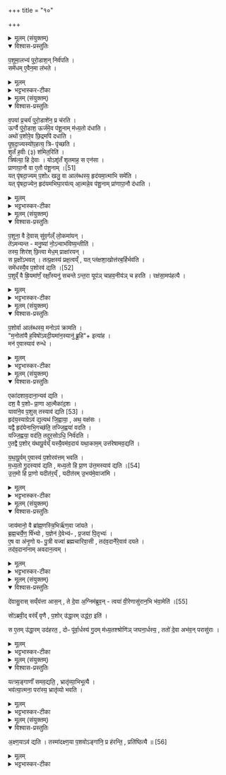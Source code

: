 +++
title = "१०"

+++

<details><summary>मूलम् (संयुक्तम्)</summary>

प॒शुमा॒लभ्य॑ पुरो॒डाश॒न्निर्व॑पति॒ समे॑धमे॒वैन॒मा ल॑भते
</details>

<details open><summary>विश्वास-प्रस्तुतिः</summary>

प॒शुमा॒लभ्य॑ पुरो॒डाश॒न् निर्व॑पति ।  
समे॑धम् ए॒वैन॒मा ल॑भते ।
</details>

<details><summary>मूलम्</summary>

प॒शुमा॒लभ्य॑ पुरो॒डाश॒न् निर्व॑पति ।  
समे॑धम् ए॒वैन॒मा ल॑भते ।
</details>

<details><summary>भट्टभास्कर-टीका</summary>

1पशुमालभ्येत्यादि ॥ पशोस्संज्ञपनानन्तरं पुरोडाशं निर्वपति, यजनानन्तरमेव वा । एवं हि समेधसमेवैनमालभते मेधानुरूपोयमालब्धो भवति । आनुरूप्ये अव्ययीभावः । यद्वा - समेधसं सरसमेवालभते, ओषधिनिमित्तत्वात्सारस्यम् ॥
</details>

<details><summary>मूलम् (संयुक्तम्)</summary>

व॒पया॑ प्र॒चर्य॑ पुरो॒डाशे॑न॒ प्र च॑र॒त्यूर्ग्वै पु॑रो॒डाश॒ ऊर्ज॑मे॒व प॑शू॒नाम्म॑ध्य॒तो द॑धा॒त्यथो॑ प॒शोरे॒व छि॒द्रमपि॑ दधाति पृषदा॒ज्यस्यो॑प॒हत्य॒ त्रिᳶ पृ॑च्छति शृ॒तँ ह॒वीः (३) श॑मित॒रिति॒ त्रिष॑त्या॒ हि दे॒वा योऽशृ॑तँ शृ॒तमाह॒ स एन॑सा प्राणापा॒नौ वा ए॒तौ प॑शू॒नाम् [51]  
यत्पृ॑षदा॒ज्यम्प॒शोᳵ खलु॒ वा आल॑ब्धस्य॒ हृद॑यमा॒त्माभि समे॑ति॒ यत्पृ॑षदा॒ज्येन॒ हृद॑यमभिघा॒रय॑त्या॒त्मन्ने॒व प॑शू॒नाम्प्रा॑णापा॒नौ द॑धाति
</details>

<details open><summary>विश्वास-प्रस्तुतिः</summary>

व॒पया॑ प्र॒चर्य॑ पुरो॒डाशे॑न॒ प्र च॑रति ।  
ऊर्ग्वै पु॑रो॒डाश॒ ऊर्ज॑मे॒व प॑शू॒नाम् म॑ध्य॒तो द॑धाति ।  
अथो॑ प॒शोरे॒व छि॒द्रमपि॑ दधाति ।  
पृ॒ष॒दा॒ज्यस्यो॑प॒हत्य॒ त्रिᳶ पृ॑च्छति ।  
शृ॒तँ ह॒वीः (३) श॑मित॒रिति॑ ।  
त्रिष॑त्या॒ हि दे॒वाः । योऽशृ॑तँ शृ॒तमाह॒ स एन॑सा ।  
प्राणापा॒नौ वा ए॒तौ प॑शू॒नाम् ।[51]  
यत् पृ॑षदा॒ज्यम् प॒शोᳵ खलु॒ वा आल॑ब्धस्य॒ हृद॑यमा॒त्माभि समे॑ति ।  
यत् पृ॑षदा॒ज्येन॒ हृद॑यमभिघा॒रय॑त्य् आ॒त्मन्ने॒व प॑शू॒नाम् प्रा॑णापा॒नौ द॑धाति ।  
</details>

<details><summary>मूलम्</summary>

व॒पया॑ प्र॒चर्य॑ पुरो॒डाशे॑न॒ प्र च॑रति ।  
ऊर्ग्वै पु॑रो॒डाश॒ ऊर्ज॑मे॒व प॑शू॒नाम् म॑ध्य॒तो द॑धाति ।  
अथो॑ प॒शोरे॒व छि॒द्रमपि॑ दधाति ।  
पृ॒ष॒दा॒ज्यस्यो॑प॒हत्य॒ त्रिᳶ पृ॑च्छति ।  
शृ॒तँ ह॒वीः (३) श॑मित॒रिति॑ ।  
त्रिष॑त्या॒ हि दे॒वाः । योऽशृ॑तँ शृ॒तमाह॒ स एन॑सा ।  
प्राणापा॒नौ वा ए॒तौ प॑शू॒नाम् ।[51]  
यत् पृ॑षदा॒ज्यम् प॒शोᳵ खलु॒ वा आल॑ब्धस्य॒ हृद॑यमा॒त्माभि समे॑ति ।  
यत् पृ॑षदा॒ज्येन॒ हृद॑यमभिघा॒रय॑त्य् आ॒त्मन्ने॒व प॑शू॒नाम् प्रा॑णापा॒नौ द॑धाति ।  
</details>

<details><summary>भट्टभास्कर-टीका</summary>

2वपयेति ॥ वपाप्रचरणानन्तरं पुरोडाशेन प्रचरितव्यम् । ऊर्ग्वा इत्यादि । गतम् । मध्यत इति । वपाहविर्यागयोर्मध्ये पुरोडाशयागात् पशूनां मध्ये अन्नमेव दधाति । अपि च यच्छिद्रं वपासुषिरं पशोस्तदप्यपिदधाति तिरोदधाति घट्टयति । पृषदाज्यस्येत्यादि । जुह्वा स्रुवेण पृषदाज्यस्य एकदेशमुपहत्य पार्श्वत आदाय । यद्वा - कर्मणस्सम्प्रदानत्वाच्चतुर्थ्यर्थे षष्ठी । पृषदाज्यं गृहीत्वा शमितारं त्रिः पृच्छति । हे शमितः कि शृतं पक्वं हव्यम् । अनन्त्यस्यापि 'प्रश्नाख्ययोः' इति प्लुतः । 'शृतं पाके' इति निपात्यते । त्रिषत्या हीति । त्रिरुक्तं सत्यं श्रद्धेयं येषां ते त्रिषत्याः । सुषामादित्वात्षत्वम् । य इत्यादि । यश्शमिता अशृतमेव हविः शृतमाह शृतमिति ब्रूते स एनसा उपलक्षितो भवति । सहयोगे वा तृतीया, एनस्वी भवति । तस्मात् शृते सत्यमेव शृतं ब्रूयात् । प्राणापानावित्यादि । गतम् । अभिसमेतीति । आभिमुख्येन हृदयप्रदेशमागच्छति । गतमन्यत् ॥
</details>

<details><summary>मूलम् (संयुक्तम्)</summary>

प॒शुना॒ वै दे॒वास्सु॑व॒र्गल्ँलो॒कमा॑य॒न्ते॑ऽमन्यन्त मनु॒ष्या॑ नो॒ऽन्वाभ॑विष्य॒न्तीति॒ तस्य॒ शिर॑श्छि॒त्त्वा मेध॒म्प्राक्षा॑रय॒न्त्स प्र॒क्षो॑ऽभव॒त्तत्प्र॒क्षस्य॑ प्रक्ष॒त्वय्ँयत्प्ल॑क्षशा॒खोत्त॑रब॒र्हिर्भव॑ति॒ समे॑धस्यै॒व [52]  
प॒शोरव॑ द्यति प॒शुव्ँ वै ह्रि॒यमा॑णँ॒ रक्षाँ॒स्यनु॑ सचन्तेऽन्त॒रा यूप॑ञ्चाहव॒नीय॑ञ्च हरति॒ रक्ष॑सा॒मप॑हत्यै
</details>


<details open><summary>विश्वास-प्रस्तुतिः</summary>

प॒शुना॒ वै दे॒वास् सु॑व॒र्गल्ँ लो॒कमा॑यन् ।  
ते॑ऽमन्यन्त -  मनु॒ष्या॑ नो॒ऽन्वाभ॑विष्य॒न्तीति॑ ।  
तस्य॒ शिर॑श् छि॒त्त्वा मेध॒म् प्राक्षा॑रयन् ।  
स प्र॒क्षो॑ऽभवत् ।
तत्प्र॒क्षस्य॑ प्रक्ष॒त्वय्ँ , यत् प्ल॑क्षशा॒खोत्त॑रब॒र्हिर्भव॑ति ।  
समे॑धस्यै॒व प॒शोरव॑ द्यति ।[52]  
प॒शुव्ँ वै ह्रि॒यमा॑णँ॒ रक्षाँ॒स्यनु॑ सचन्ते ऽन्त॒रा यूप॑ञ् चाहव॒नीय॑ञ् च हरति । रक्ष॑सा॒मप॑हत्यै ।
</details>

<details><summary>मूलम्</summary>

प॒शुना॒ वै दे॒वास् सु॑व॒र्गल्ँ लो॒कमा॑यन् ।  
ते॑ऽमन्यन्त -  मनु॒ष्या॑ नो॒ऽन्वाभ॑विष्य॒न्तीति॑ ।  
तस्य॒ शिर॑श् छि॒त्त्वा मेध॒म् प्राक्षा॑रयन् ।  
स प्र॒क्षो॑ऽभवत् ।
तत्प्र॒क्षस्य॑ प्रक्ष॒त्वय्ँ , यत् प्ल॑क्षशा॒खोत्त॑रब॒र्हिर्भव॑ति ।  
समे॑धस्यै॒व प॒शोरव॑ द्यति ।[52]  
प॒शुव्ँ वै ह्रि॒यमा॑णँ॒ रक्षाँ॒स्यनु॑ सचन्ते ऽन्त॒रा यूप॑ञ् चाहव॒नीय॑ञ् च हरति । रक्ष॑सा॒मप॑हत्यै ।
</details>

<details><summary>भट्टभास्कर-टीका</summary>

3पशुना वा इत्यादि ॥ पशुना स्वर्गं गता देवाः मनुष्याणामपि पशुना अन्वागमनमाशङ्कमानास्तन्मा भूदिति तस्य पशोश्शिरश्छित्त्वा मेधं रसं प्राक्षारयन् । प्रक्षरणात्प्रक्षः, । कपिलकादित्वाल्लत्वविकल्पः, क्षरेश्छान्दसो डः । यदिति । प्लक्षो वृक्षविशेषः । उत्तरबर्हिरिति संज्ञा, यत्रावदानान्यवद्यति । समेधस्येति । सरसस्यैव पशोरवदानं कृतं भवति, प्लक्षशाखायामवदानात् । पशुं वा इत्यादि । पशुमवदानार्थं ह्रियमाणं रक्षांस्यनुसचन्ते पृष्ठतो भजन्ते । तस्माद्यूपाहवनीययोर्मध्येन हरति । 'अन्तराऽन्तरोण' इति द्वितीया । तद्रक्षसामपहत्यै भवति तद्रक्षसां प्रवेशाभावाय ॥
</details>

<details><summary>मूलम् (संयुक्तम्)</summary>

प॒शोर्वा आल॑ब्धस्य॒ मनोऽप॑ क्रामति म॒नोता॑यै ह॒विषो॑ऽवदी॒यमा॑न॒स्यानु॑ ब्रू॒हीत्या॑ह॒ मन॑ ए॒वास्याव॑ रुन्द्ध॒
</details>

<details open><summary>विश्वास-प्रस्तुतिः</summary>

प॒शोर्वा आल॑ब्धस्य॒ मनोऽप॑ क्रामति ।  
"म॒नोता॑यै ह॒विषो॑ऽवदी॒यमा॑न॒स्यानु॑ ब्रू॒हि"+ इत्या॑ह ।  
मन॑ ए॒वास्याव॑ रुन्धे ।  
</details>

<details><summary>मूलम्</summary>

प॒शोर्वा आल॑ब्धस्य॒ मनोऽप॑ क्रामति ।  
"म॒नोता॑यै ह॒विषो॑ऽवदी॒यमा॑न॒स्यानु॑ ब्रू॒हि"+ इत्या॑ह ।  
मन॑ ए॒वास्याव॑ रुन्धे ।  
</details>

<details><summary>भट्टभास्कर-टीका</summary>

4पशोर्वा इत्यादि ॥ अपक्रमणं नाशः । मनोताया इति संप्रैषः । मनोता अग्निः, यथा - 'त्वं ह्यग्रे प्रथमो मनोता' इति । मनसा उता मनोता । पृषोदरादिः ॥
</details>

<details><summary>मूलम् (संयुक्तम्)</summary>

एका॑दशाव॒दाना॒न्यव॑ द्यति॒ दश॒ वै प॒शोᳶ प्रा॒णा आ॒त्मैका॑द॒शो यावा॑ने॒व प॒शुस्तस्याव॑ [53]  
द्य॒ति॒ हृद॑य॒स्याग्रेऽव॑ द्य॒त्यथ॑ जि॒ह्वाया॒ अथ॒ वक्ष॑सो॒ यद्वै हृद॑येनाभि॒गच्छ॑ति॒ तज्जि॒ह्वया॑ वदति॒ यज्जि॒ह्वया॒ वद॑ति॒ तदुर॒सोऽधि॒ निर्व॑दत्ये॒तद्वै प॒शोर्य॑थापू॒र्वय्ँयस्यै॒वम॑व॒दाय॑ यथा॒काम॒मुत्त॑रेषामव॒द्यति॑ यथापू॒र्वमे॒वास्य॑ प॒शोरव॑त्तम्भवति मध्य॒तो गु॒दस्याव॑ द्यति मध्य॒तो हि प्रा॒ण उ॑त्त॒मस्याव॑ द्यति [54]  
उ॒त्त॒मो हि प्रा॒णो यदीत॑र॒य्ँयदीत॑रमु॒भय॑मे॒वाजा॑मि॒
</details>

<details open><summary>विश्वास-प्रस्तुतिः</summary>

एका॑दशाव॒दाना॒न्यव॑ द्यति ।  
दश॒ वै प॒शोᳶ प्रा॒णा आ॒त्मैका॑द॒शः ।  
यावा॑ने॒व प॒शुस् तस्याव॑ द्यति [53] ।  
हृद॑य॒स्याग्रेऽव॑ द्य॒त्यथ॑ जि॒ह्वाया॒ , अथ॒ वक्ष॑सः ।  
यद्वै हृद॑येनाभि॒गच्छ॑ति॒ तज्जि॒ह्वया॑ वदति ।  
यज्जि॒ह्वया॒ वद॑ति॒ तदुर॒सोऽधि॒ निर्व॑दति ।  
ए॒तद्वै प॒शोर् य॑थापू॒र्वय्ँ यस्यै॒वम॑व॒दाय॑ यथा॒काम॒म् उत्त॑रेषामव॒द्यति॑ ।  

य॒था॒पू॒र्वम् ए॒वास्य॑ प॒शोरव॑त्तम् भवति ।  
म॒ध्य॒तो गु॒दस्याव॑ द्यति , मध्य॒तो हि प्रा॒ण उ॑त्त॒मस्याव॑ द्यति ।[54]  
उ॒त्त॒मो हि प्रा॒णो यदीत॑र॒य्ँ , यदीत॑रम् उ॒भय॑मे॒वाजा॑मि ।  
</details>

<details><summary>मूलम्</summary>

एका॑दशाव॒दाना॒न्यव॑ द्यति ।  
दश॒ वै प॒शोᳶ प्रा॒णा आ॒त्मैका॑द॒शः ।  
यावा॑ने॒व प॒शुस् तस्याव॑ द्यति [53] ।  
हृद॑य॒स्याग्रेऽव॑ द्य॒त्यथ॑ जि॒ह्वाया॒ , अथ॒ वक्ष॑सः ।  
यद्वै हृद॑येनाभि॒गच्छ॑ति॒ तज्जि॒ह्वया॑ वदति ।  
यज्जि॒ह्वया॒ वद॑ति॒ तदुर॒सोऽधि॒ निर्व॑दति ।  
ए॒तद्वै प॒शोर् य॑थापू॒र्वय्ँ यस्यै॒वम॑व॒दाय॑ यथा॒काम॒म् उत्त॑रेषामव॒द्यति॑ ।  

य॒था॒पू॒र्वम् ए॒वास्य॑ प॒शोरव॑त्तम् भवति ।  
म॒ध्य॒तो गु॒दस्याव॑ द्यति , मध्य॒तो हि प्रा॒ण उ॑त्त॒मस्याव॑ द्यति ।[54]  
उ॒त्त॒मो हि प्रा॒णो यदीत॑र॒य्ँ , यदीत॑रम् उ॒भय॑मे॒वाजा॑मि ।  
</details>

<details><summary>भट्टभास्कर-टीका</summary>

5एकादशेति ॥ प्रयाजेषु व्याख्यातम् । हृदयस्येत्यादिक्रमविधिः । यद्वा इति क्रमसमर्थनम् । हृदयस्थितं जिह्रयाऽवद्यति । तदुरसोधि निर्वदति उरसा ऊर्ध्वं निष्क्रम्य उरोबलेन वाग्रूपेणावतिष्ठते । एतद्वा इति । एतावदेव पशोः यथापूर्वं आनुपूर्व्येणावदेयं अर्थक्रमानुरोधादेव हृदयादीनि त्रीण्यङ्गानि लोकेऽपि प्रसिद्धक्रमाणि । एवमनेन क्रमेणावदायोत्तरेषामष्टानामङ्गानां यथाकाममवद्यति; अर्थक्रमाभावात् स्वाभिमतेन क्रमेणावद्यति अस्यैव पशोः यथापूर्वमेवावदानं कृतं भवति । क्रमाभावान्नातिक्रमेणावत्तं भवति । मध्यत इति । केचिदाहुः - पञ्चानामवदाय ततो गुदस्यावद्यतीति । तेन सामर्थ्याद्विकल्प इति । अन्य आहुः - गुदं त्रेधा कृत्वा मध्यमस्यावद्यति उत्तमस्य वेति । मध्यतो हि देहे प्राणोवतिष्ठते । उत्तमः उद्गततमो हि प्राणः मुखनासिकेन निर्गतत्वात् । यदीतरमिति । 'नेतराच्छन्दसि' इत्यडादेशाभावः । अन्यतरपक्षसमाश्रयणेऽपि न दोष इति प्रतिपादयितुं वीप्सादिमध्यतोपादानम् । यदि वा उत्तमस्योभयमप्येतत् । अजामि आलस्यरहितं निर्दोषमिति यावत् ॥
</details>

<details><summary>मूलम् (संयुक्तम्)</summary>

जाय॑मानो॒ वै ब्रा॑ह्म॒णस्त्रि॒भिर्ऋ॑ण॒वा जा॑यते ब्रह्म॒चर्ये॒णर्षि॑भ्यो य॒ज्ञेन॑ दे॒वेभ्य॑ᳶ प्र॒जया॑ पि॒तृभ्य॑ ए॒ष वा अ॑नृ॒णो यᳶ पु॒त्री यज्वा॑ ब्रह्मचारिवा॒सी तद॑व॒दानै॑रे॒वाव॑ दयते॒ तद॑व॒दाना॑नामवदान॒त्वन्
</details>

<details open><summary>विश्वास-प्रस्तुतिः</summary>

जाय॑मानो॒ वै ब्रा॑ह्म॒णस्त्रि॒भिर्ऋ॑ण॒वा जा॑यते ।  
ब्र॒ह्म॒चर्ये॒ण॒ र्षि॑भ्यो , य॒ज्ञेन॑ दे॒वेभ्य॑ᳶ , प्र॒जया॑ पि॒तृभ्यः॑ ।  
ए॒ष वा अ॑नृ॒णो यᳶ पु॒त्री यज्वा॑ ब्रह्मचारिवा॒सी , तद॑व॒दानै॑रे॒वाव॑ दयते ।  
तद॑व॒दाना॑नाम् अवदान॒त्वम् ।  
</details>

<details><summary>मूलम्</summary>

जाय॑मानो॒ वै ब्रा॑ह्म॒णस्त्रि॒भिर्ऋ॑ण॒वा जा॑यते ।  
ब्र॒ह्म॒चर्ये॒ण॒ र्षि॑भ्यो , य॒ज्ञेन॑ दे॒वेभ्य॑ᳶ , प्र॒जया॑ पि॒तृभ्यः॑ ।  
ए॒ष वा अ॑नृ॒णो यᳶ पु॒त्री यज्वा॑ ब्रह्मचारिवा॒सी , तद॑व॒दानै॑रे॒वाव॑ दयते ।  
तद॑व॒दाना॑नाम् अवदान॒त्वम् ।  
</details>

<details><summary>भट्टभास्कर-टीका</summary>

6जायमान इत्यादि ॥ जायमानावस्थ एव त्रिभिः ऋणैः ऋणवान् जायते ब्राह्मणः । 'छन्दसीवनिपौ' इति वनिप्प्रत्ययः, प्रत्ययान्तोदात्तत्वम् । यद्वा - 'ह्रस्वनुड्भ्यां मतुप्' इति विधीयमानस्यापि भवति । तदवदानैरिति । यद्देवेभ्यः ऋणं तदवदानैः हृदयादिभिः [वि]युज्यमानैरवदयते विनाशयति । एवमेषामवदानत्वमिति स्तुतिः । करणे ल्युट् ॥
</details>

<details><summary>मूलम् (संयुक्तम्)</summary>

दे॑वासु॒रास्सय्ँय॑त्ता आस॒न्ते दे॒वा अ॒ग्निम॑ब्रुव॒न्त्वया॑ वी॒रेणासु॑रान॒भि भ॑वा॒मेति॑ [55]  
सो॑ऽब्रवी॒द्वर॑व्ँवृणै प॒शोरु॑द्धा॒रमुद्ध॑रा॒ इति॒ स ए॒तमु॑द्धा॒रमुद॑हरत॒ दोᳶ पू॑र्वा॒र्धस्य॑ गु॒दम्म॑ध्य॒तश्श्रोणि॑ञ्जघना॒र्धस्य॒ ततो॑ दे॒वा अभ॑व॒न्परासु॑रा॒
</details>

<details open><summary>विश्वास-प्रस्तुतिः</summary>

दे॑वासु॒रास् सय्ँय॑त्ता आस॒न् , ते दे॒वा अ॒ग्निम॑ब्रुव॒न् -
त्वया॑ वी॒रेणासु॑रान॒भि भ॑वा॒मेति॑ ।[55]  

सो॑ऽब्रवी॒द् वर॑व्ँ वृणै ,
प॒शोर् उ॑द्धा॒रम् उद्ध॑रा॒ इति॑ ।  

स ए॒तम् उ॑द्धा॒रम् उद॑हरत॒ , दोᳶ पू॑र्वा॒र्धस्य॑ गु॒दम् म॑ध्य॒तश्श्रोणि॑ञ् जघना॒र्धस्य॒ , ततो॑ दे॒वा अभ॑व॒न् परासु॑राः ।
</details>

<details><summary>मूलम्</summary>

दे॑वासु॒रास् सय्ँय॑त्ता आस॒न् , ते दे॒वा अ॒ग्निम॑ब्रुव॒न् -
त्वया॑ वी॒रेणासु॑रान॒भि भ॑वा॒मेति॑ ।[55]  

सो॑ऽब्रवी॒द् वर॑व्ँ वृणै ,
प॒शोर् उ॑द्धा॒रम् उद्ध॑रा॒ इति॑ ।  

स ए॒तम् उ॑द्धा॒रम् उद॑हरत॒ , दोᳶ पू॑र्वा॒र्धस्य॑ गु॒दम् म॑ध्य॒तश्श्रोणि॑ञ् जघना॒र्धस्य॒ , ततो॑ दे॒वा अभ॑व॒न् परासु॑राः ।
</details>

<details><summary>भट्टभास्कर-टीका</summary>

7देवासुरा इत्यादि ॥ गतम् । उद्धारमिति । उत्कृष्टं हरणमुद्धारः ज्येष्ठभाग इति प्रसिद्धः यस्सामान्यभागस्योपरिभागः, तमहमुद्धारैरुद्धरेयेति । स एतमिति । एतं वक्ष्यमाण दोःप्रभृतिमुद्धारत्वेनोदहरताग्निः । अत्र 'अक्ष्णयाऽव द्यति' इति वक्ष्यमाणत्वात् दक्षिणा दोस्सव्या श्रोणिरिति गम्यते । ततोग्रिना वीरेण देवा अभवन् भूतिमन्तस्सपन्नाः । असुराश्च पराभूताः । 'चादिलोपे विभाषा' इति निघाताभावः ॥
</details>

<details><summary>मूलम् (संयुक्तम्)</summary>

यत्त्र्य॒ङ्गाणाँ॑ समव॒द्यति॒ भ्रातृ॑व्या॒भिभूत्यै॒ भव॑त्या॒त्मना॒ परा॑स्य॒ भ्रातृ॑व्यो भवत्य्
</details>

<details open><summary>विश्वास-प्रस्तुतिः</summary>

यत्त्र्य॒ङ्गाणाँ॑ समव॒द्यति॒ , भ्रातृ॑व्या॒भिभूत्यै ।  
भव॑त्या॒त्मना॒ परा॑स्य॒ भ्रातृ॑व्यो भवति ।  
</details>

<details><summary>मूलम्</summary>

यत्त्र्य॒ङ्गाणाँ॑ समव॒द्यति॒ , भ्रातृ॑व्या॒भिभूत्यै ।  
भव॑त्या॒त्मना॒ परा॑स्य॒ भ्रातृ॑व्यो भवति ।  
</details>

<details><summary>भट्टभास्कर-टीका</summary>

8यत्त्र्यङ्गाणामिति ॥ त्रीण्यङ्गानि त्र्यङ्गानि । 'दिक्संख्ये संज्ञायाम्' इति समासः सप्तर्षिवत् । तेषां दोःप्रभृतीनां समवदानमेकत्रावदानम् । भ्रातृव्याभिभूत्यै भवतीत्यादि । गतम् ॥
</details>

<details><summary>मूलम् (संयुक्तम्)</summary>

अक्ष्ण॒याव॑ द्यति॒ तस्मा॑दक्ष्ण॒या प॒शवोऽङ्गा॑नि॒ प्र ह॑रन्ति॒ प्रति॑ष्ठित्यै ॥ [56]  
</details>

<details open><summary>विश्वास-प्रस्तुतिः</summary>

अ॒क्ष्ण॒याऽव॑ द्यति ।
तस्मा॑दक्ष्ण॒या प॒शवोऽङ्गा॑नि॒ प्र ह॑रन्ति॒ , प्रति॑ष्ठित्यै ॥ [56]  
</details>

<details><summary>मूलम्</summary>

अ॒क्ष्ण॒याऽव॑ द्यति ।
तस्मा॑दक्ष्ण॒या प॒शवोऽङ्गा॑नि॒ प्र ह॑रन्ति॒ , प्रति॑ष्ठित्यै ॥ [56]  
</details>

<details><summary>भट्टभास्कर-टीका</summary>

10अक्ष्णयेति ॥ दक्षिणस्या दोष्णः सव्यायाश्च श्रोणेरवदानात् । तस्मादित्यादि । व्याख्यातम् । तस्मादक्ष्णयाऽवदानं प्रतिष्ठित्यै भवति ॥

इति षष्ठे तृतीये दशमोनुवाकः ॥  
</details>
